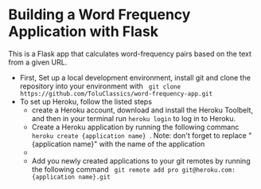 <h1>Building a Word Frequency Application with Flask</h1>
 
 <p>This is a Flask app that calculates word-frequency pairs based on the text from a given URL. <p/>
 
 <ul>
  <li>First, Set up a local development environment, install git and clone the repository into your environment with <code> git clone https://github.com/ToluClassics/word-frequency-app.git</code></li>
  <li>To set up Heroku, follow the listed steps
     <ul>
      <li>create a Heroku account, download and install the Heroku Toolbelt, and then in your terminal run <code>heroku login</code> to log in to Heroku.</li>
      <li>Create a Heroku application by running the following commanc <code>heroku create {application name} </code>. Note: don't forget to replace "{application name}" with the name of the application <li>
      <li> Add you newly created applications to your git remotes by running the following command <code> git remote add pro git@heroku.com:{application name}.git</code></li>
     </ul>
  </li>
 </ul>
